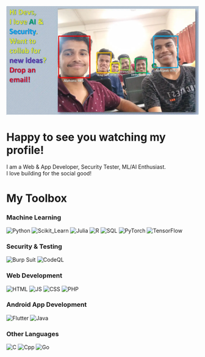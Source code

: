 
![FaceRecognitionImg](/img001e.webp)
# Happy to see you watching my profile!
I am a Web & App Developer, Security Tester, ML/AI Enthusiast. <br>
I love building for the social good!

# My Toolbox
### Machine Learning
![Python](https://img.shields.io/badge/Python-Green)
![Scikit_Learn](https://img.shields.io/badge/Scikit_Learn-Yellow)
![Julia](https://img.shields.io/badge/Julia-Beginner-Red)
![R](https://img.shields.io/badge/R-Beginner-Blue)
![SQL](https://img.shields.io/badge/SQL-Beginner-Blue)
![PyTorch](https://img.shields.io/badge/PyTorch-Beginner-Orange)
![TensorFlow](https://img.shields.io/badge/TensorFlow-Beginner-Orange)

### Security & Testing
![Burp Suit](https://img.shields.io/badge/Burp_Suit-Beginner-Orange)
![CodeQL](https://img.shields.io/badge/CodeQL-Beginner-Blue)

### Web Development
![HTML](https://img.shields.io/badge/HTML-Intermediate-Blue)
![JS](https://img.shields.io/badge/JS-Beginner-Blue)
![CSS](https://img.shields.io/badge/HTML-Beginner-Blue)
![PHP](https://img.shields.io/badge/PHP-Beginner-Green)

### Android App Development
![Flutter](https://img.shields.io/badge/Flutter-Beginner-Blue)
![Java](https://img.shields.io/badge/Java-Beginner-Orange)

### Other Languages
![C](https://img.shields.io/badge/Language-C-Blue)
![Cpp](https://img.shields.io/badge/Language-C++-Blue)
![Go](https://img.shields.io/badge/Language-Go-Blue)